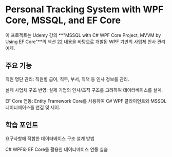 # Personal Tracking System with WPF Core, MSSQL, and EF Core
이 프로젝트는 Udemy 강의 **"MSSQL with C# WPF Core Project, MVVM by Using EF Core"**의 섹션 22 내용을 바탕으로 개발된 WPF 기반의 사업체 인사 관리 예제.

## 주요 기능
직원 명단 관리: 직원별 급여, 직무, 부서, 직책 등 인사 정보를 관리.

실제 사업체 구조 반영: 실제 기업의 인사/조직 구조를 고려하여 데이터베이스를 설계.

EF Core 연동: Entity Framework Core를 사용하여 C# WPF 클라이언트와 MSSQL 데이터베이스를 연결 및 제어.

## 학습 포인트
요구사항에 적합한 데이터베이스 구조 설계 방법

C# WPF와 EF Core를 활용한 데이터베이스 연동 실습

